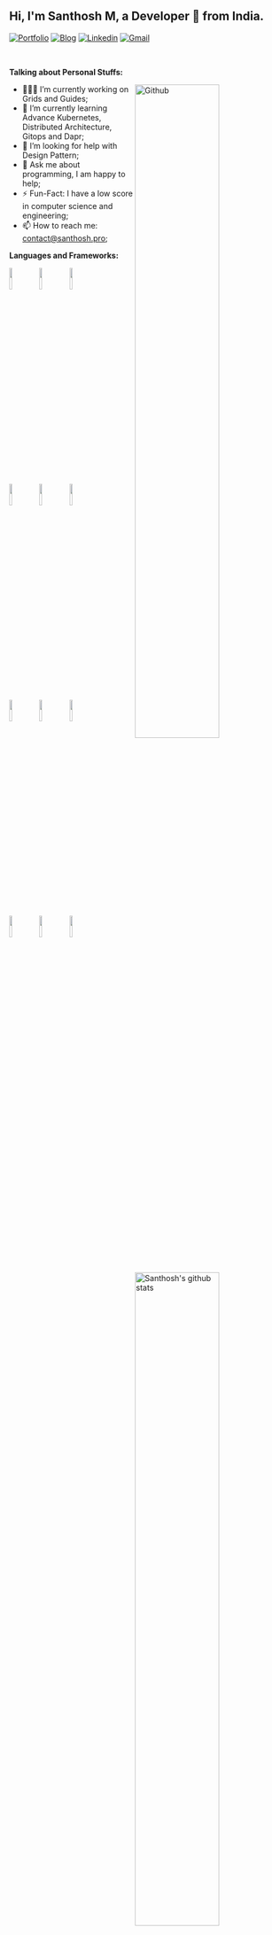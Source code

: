 <!-- Your title -->
## Hi, I'm Santhosh M, a Developer 🚀 from India.

<!-- Your badges
You can use the website to generate badges: https://shields.io/
-->

[![Portfolio](https://img.shields.io/badge/Portfolio-me-brightgreen)](https://santhosh.pro)
[![Blog](https://img.shields.io/badge/Blog-me-yellowgreen?style=flat&logo=blog)](https://blog.santhosh.pro)
[![Linkedin](https://img.shields.io/badge/-LinkedIn-blue?style=flat&logo=Linkedin&logoColor=white)](https://www.linkedin.com/in/santhosh-m-b10b12198/)
[![Gmail](https://img.shields.io/badge/-Gmail-c14438?style=flat&logo=Gmail&logoColor=white)](mailto:santhoshprogrammer94@gmail.com)

&nbsp;

<!-- Talking about you -->
**Talking about Personal Stuffs:**

<!-- Any image aligned to the right. Beware the width -->
<img width="55%" align="right" alt="Github" src="https://raw.githubusercontent.com/onimur/.github/master/.resources/git-header.svg" />

- 👨🏽‍💻 I’m currently working on Grids and Guides;
- 🌱 I’m currently learning Advance Kubernetes, Distributed Architecture, Gitops and Dapr; 
- 🤔 I’m looking for help with Design Pattern;
- 💬 Ask me about programming, I am happy to help;
- ⚡️ Fun-Fact: I have a low score in computer science and engineering;
- 📫 How to reach me: contact@santhosh.pro;

**Languages and Frameworks:** 

<p>
  <a href="https://github.com/santhoshprogrammer94">
    <img width="55%" align="right" alt="Santhosh's github stats" src="https://github-readme-stats.vercel.app/api?username=santhoshprogrammer94&show_icons=true&hide_border=true" />
  </a>
  <code><img width="10%" src="https://www.vectorlogo.zone/logos/angular/angular-icon.svg"></code>
  <code><img width="10%" src="https://www.vectorlogo.zone/logos/tailwindcss/tailwindcss-ar21.svg"></code>
  <code><img width="10%" src="https://www.vectorlogo.zone/logos/typescriptlang/typescriptlang-icon.svg"></code>
  <br />
  <code><img width="10%" src="https://www.vectorlogo.zone/logos/nestjs/nestjs-icon.svg"></code>
  <code><img width="10%" src="https://www.vectorlogo.zone/logos/postgresql/postgresql-vertical.svg"></code>
  <code><img width="10%" src="https://www.vectorlogo.zone/logos/mysql/mysql-ar21.svg"></code>
  <br />
  <code><img width="10%" src="https://www.vectorlogo.zone/logos/docker/docker-icon.svg"></code>
  <code><img width="10%" src="https://www.vectorlogo.zone/logos/kubernetes/kubernetes-icon.svg"></code>
  <code><img width="10%" src="https://www.vectorlogo.zone/logos/github/github-icon.svg"></code>
  <br />
  <code><img width="10%" src="https://www.vectorlogo.zone/logos/linode/linode-ar21.svg"></code>
  <code><img width="10%" src="https://www.vectorlogo.zone/logos/digitalocean/digitalocean-official.svg"></code>
  <code><img width="10%" src="https://www.vectorlogo.zone/logos/daprio/daprio-ar21.svg"></code>
</p>



![Santhosh's github activity graph](https://activity-graph.herokuapp.com/graph?username=santhoshprogrammer94&layout=compact&theme=github-light&hide_border=true&area=true)

## Support me
<!-- Your support, if you have it 
I created these images, feel free to use them.
-->
<p align="center">
  <a href="https://www.buymeacoffee.com/santhoshpro" target="_blank">
      <img width="18%" alt="Buy me a coffee" src="https://www.vectorlogo.zone/logos/buymeacoffee/buymeacoffee-official.svg"/>
  </a>
</p>

---
